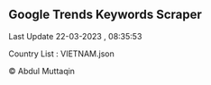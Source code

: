 

## Google Trends Keywords Scraper 
 
Last Update 22-03-2023 , 08:35:53

Country List :
VIETNAM.json



© Abdul Muttaqin 
